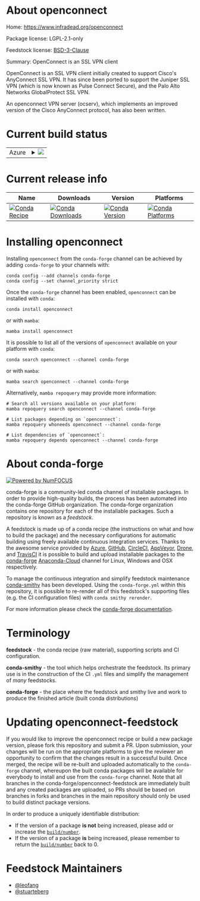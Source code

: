 About openconnect
=================

Home: https://www.infradead.org/openconnect

Package license: LGPL-2.1-only

Feedstock license: [BSD-3-Clause](https://github.com/conda-forge/openconnect-feedstock/blob/main/LICENSE.txt)

Summary: OpenConnect is an SSL VPN client

OpenConnect is an SSL VPN client initially created to support Cisco's AnyConnect SSL VPN.
It has since been ported to support the Juniper SSL VPN (which is now known as
Pulse Connect Secure), and the Palo Alto Networks GlobalProtect SSL VPN.

An openconnect VPN server (ocserv), which implements an improved version of the Cisco AnyConnect
protocol, has also been written.


Current build status
====================


<table>
    
  <tr>
    <td>Azure</td>
    <td>
      <details>
        <summary>
          <a href="https://dev.azure.com/conda-forge/feedstock-builds/_build/latest?definitionId=9936&branchName=main">
            <img src="https://dev.azure.com/conda-forge/feedstock-builds/_apis/build/status/openconnect-feedstock?branchName=main">
          </a>
        </summary>
        <table>
          <thead><tr><th>Variant</th><th>Status</th></tr></thead>
          <tbody><tr>
              <td>linux_64</td>
              <td>
                <a href="https://dev.azure.com/conda-forge/feedstock-builds/_build/latest?definitionId=9936&branchName=main">
                  <img src="https://dev.azure.com/conda-forge/feedstock-builds/_apis/build/status/openconnect-feedstock?branchName=main&jobName=linux&configuration=linux_64_" alt="variant">
                </a>
              </td>
            </tr><tr>
              <td>osx_64</td>
              <td>
                <a href="https://dev.azure.com/conda-forge/feedstock-builds/_build/latest?definitionId=9936&branchName=main">
                  <img src="https://dev.azure.com/conda-forge/feedstock-builds/_apis/build/status/openconnect-feedstock?branchName=main&jobName=osx&configuration=osx_64_" alt="variant">
                </a>
              </td>
            </tr><tr>
              <td>osx_arm64</td>
              <td>
                <a href="https://dev.azure.com/conda-forge/feedstock-builds/_build/latest?definitionId=9936&branchName=main">
                  <img src="https://dev.azure.com/conda-forge/feedstock-builds/_apis/build/status/openconnect-feedstock?branchName=main&jobName=osx&configuration=osx_arm64_" alt="variant">
                </a>
              </td>
            </tr>
          </tbody>
        </table>
      </details>
    </td>
  </tr>
</table>

Current release info
====================

| Name | Downloads | Version | Platforms |
| --- | --- | --- | --- |
| [![Conda Recipe](https://img.shields.io/badge/recipe-openconnect-green.svg)](https://anaconda.org/conda-forge/openconnect) | [![Conda Downloads](https://img.shields.io/conda/dn/conda-forge/openconnect.svg)](https://anaconda.org/conda-forge/openconnect) | [![Conda Version](https://img.shields.io/conda/vn/conda-forge/openconnect.svg)](https://anaconda.org/conda-forge/openconnect) | [![Conda Platforms](https://img.shields.io/conda/pn/conda-forge/openconnect.svg)](https://anaconda.org/conda-forge/openconnect) |

Installing openconnect
======================

Installing `openconnect` from the `conda-forge` channel can be achieved by adding `conda-forge` to your channels with:

```
conda config --add channels conda-forge
conda config --set channel_priority strict
```

Once the `conda-forge` channel has been enabled, `openconnect` can be installed with `conda`:

```
conda install openconnect
```

or with `mamba`:

```
mamba install openconnect
```

It is possible to list all of the versions of `openconnect` available on your platform with `conda`:

```
conda search openconnect --channel conda-forge
```

or with `mamba`:

```
mamba search openconnect --channel conda-forge
```

Alternatively, `mamba repoquery` may provide more information:

```
# Search all versions available on your platform:
mamba repoquery search openconnect --channel conda-forge

# List packages depending on `openconnect`:
mamba repoquery whoneeds openconnect --channel conda-forge

# List dependencies of `openconnect`:
mamba repoquery depends openconnect --channel conda-forge
```


About conda-forge
=================

[![Powered by
NumFOCUS](https://img.shields.io/badge/powered%20by-NumFOCUS-orange.svg?style=flat&colorA=E1523D&colorB=007D8A)](https://numfocus.org)

conda-forge is a community-led conda channel of installable packages.
In order to provide high-quality builds, the process has been automated into the
conda-forge GitHub organization. The conda-forge organization contains one repository
for each of the installable packages. Such a repository is known as a *feedstock*.

A feedstock is made up of a conda recipe (the instructions on what and how to build
the package) and the necessary configurations for automatic building using freely
available continuous integration services. Thanks to the awesome service provided by
[Azure](https://azure.microsoft.com/en-us/services/devops/), [GitHub](https://github.com/),
[CircleCI](https://circleci.com/), [AppVeyor](https://www.appveyor.com/),
[Drone](https://cloud.drone.io/welcome), and [TravisCI](https://travis-ci.com/)
it is possible to build and upload installable packages to the
[conda-forge](https://anaconda.org/conda-forge) [Anaconda-Cloud](https://anaconda.org/)
channel for Linux, Windows and OSX respectively.

To manage the continuous integration and simplify feedstock maintenance
[conda-smithy](https://github.com/conda-forge/conda-smithy) has been developed.
Using the ``conda-forge.yml`` within this repository, it is possible to re-render all of
this feedstock's supporting files (e.g. the CI configuration files) with ``conda smithy rerender``.

For more information please check the [conda-forge documentation](https://conda-forge.org/docs/).

Terminology
===========

**feedstock** - the conda recipe (raw material), supporting scripts and CI configuration.

**conda-smithy** - the tool which helps orchestrate the feedstock.
                   Its primary use is in the construction of the CI ``.yml`` files
                   and simplify the management of *many* feedstocks.

**conda-forge** - the place where the feedstock and smithy live and work to
                  produce the finished article (built conda distributions)


Updating openconnect-feedstock
==============================

If you would like to improve the openconnect recipe or build a new
package version, please fork this repository and submit a PR. Upon submission,
your changes will be run on the appropriate platforms to give the reviewer an
opportunity to confirm that the changes result in a successful build. Once
merged, the recipe will be re-built and uploaded automatically to the
`conda-forge` channel, whereupon the built conda packages will be available for
everybody to install and use from the `conda-forge` channel.
Note that all branches in the conda-forge/openconnect-feedstock are
immediately built and any created packages are uploaded, so PRs should be based
on branches in forks and branches in the main repository should only be used to
build distinct package versions.

In order to produce a uniquely identifiable distribution:
 * If the version of a package **is not** being increased, please add or increase
   the [``build/number``](https://docs.conda.io/projects/conda-build/en/latest/resources/define-metadata.html#build-number-and-string).
 * If the version of a package **is** being increased, please remember to return
   the [``build/number``](https://docs.conda.io/projects/conda-build/en/latest/resources/define-metadata.html#build-number-and-string)
   back to 0.

Feedstock Maintainers
=====================

* [@leofang](https://github.com/leofang/)
* [@stuarteberg](https://github.com/stuarteberg/)

